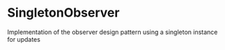 # SingletonObserver
Implementation of the observer design pattern using a singleton instance for updates
